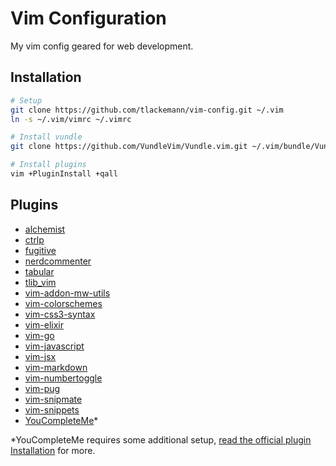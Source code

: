 # Vim Configuration

My vim config geared for web development.

## Installation

```bash
# Setup
git clone https://github.com/tlackemann/vim-config.git ~/.vim
ln -s ~/.vim/vimrc ~/.vimrc

# Install vundle
git clone https://github.com/VundleVim/Vundle.vim.git ~/.vim/bundle/Vundle.vim

# Install plugins
vim +PluginInstall +qall
```

## Plugins

* [alchemist](https://github.com/slashmili/alchemist.vim)
* [ctrlp](https://github.com/ctrlpvim/ctrlp.vim)
* [fugitive](https://github.com/tpope/vim-fugitive)
* [nerdcommenter](https://github.com/scrooloose/nerdcommenter)
* [tabular](https://github.com/godlygeek/tabular)
* [tlib_vim](https://github.com/tomtom/tlib_vim)
* [vim-addon-mw-utils](https://github.com/MarcWeber/vim-addon-mw-utils)
* [vim-colorschemes](https://github.com/flazz/vim-colorschemes)
* [vim-css3-syntax](https://github.com/hail2u/vim-css3-syntax)
* [vim-elixir](https://github.com/elixir-lang/vim-elixir)
* [vim-go](https://github.com/fatih/vim-go)
* [vim-javascript](https://github.com/pangloss/vim-javascript)
* [vim-jsx](https://github.com/mxw/vim-jsx)
* [vim-markdown](https://github.com/plasticboy/vim-markdown)
* [vim-numbertoggle](https://github.com/jeffkreeftmeijer/vim-numbertoggle)
* [vim-pug](https://github.com/digitaltoad/vim-pug)
* [vim-snipmate](https://github.com/garbas/vim-snipmate)
* [vim-snippets](https://github.com/honza/vim-snippets)
* [YouCompleteMe](https://github.com/Valloric/YouCompleteMe)*

*YouCompleteMe requires some additional setup, [read the official plugin Installation](https://github.com/Valloric/YouCompleteMe#installation) for more.
